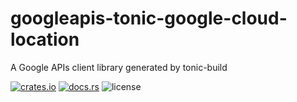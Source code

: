 # googleapis-tonic-google-cloud-location

A Google APIs client library generated by tonic-build

[![crates.io](https://img.shields.io/crates/v/googleapis-tonic-google-cloud-location)](https://crates.io/crates/googleapis-tonic-google-cloud-location)
[![docs.rs](https://img.shields.io/docsrs/googleapis-tonic-google-cloud-location)](https://docs.rs/googleapis-tonic-google-cloud-location)
![license](https://img.shields.io/crates/l/googleapis-tonic-google-cloud-location)
